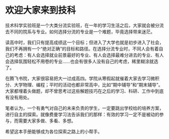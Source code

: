 # 欢迎大家来到技科

技术科学实验班是一个大类分流实验班，在一年的学习生活之后，大家就会被分流去不同的院系与专业。如何选择分流的专业是一个难题，毕竟选择带来迷茫。

读高中时，我们只有提高成绩这一个目标；但进入了大学也就是初步进入了社会，我们不再拥有一个“绝对正确”的目标和路径。在选择分流专业时，不同人会有着自己的考虑：有人会选择就业前景最好的专业、有人会选择最难分进去的专业、有人会选择氛围轻松不用卷的专业……也会有很多人没有自己的考虑，稀里糊涂就选了。

在腾飞书院，大家很容易把大一过成高四。学院从寒假起就催着大家去学习微积分、大学物理、编程；平时的活动也都非常高中，比如“期中辅导”和“期末辅导”。大家都埋着头做题，却不曾思考过这些解题技巧在之后的学习、科研、工作中到底有没有用处。

笔者认为，一个有勇气对自己的未来负责的学生，一定要跳出学校给的培养方案，进行自主的探索。就像费曼学习法告诉我们的那样：有效的学习一定不是被动的参与，而需要大家多做、多看、多想。

希望这本手册能够成为各位探索之路上的小帮手。
